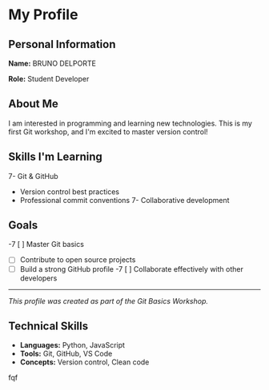 # My Profile

## Personal Information

**Name:** BRUNO DELPORTE

**Role:** Student Developer

## About Me
I am interested in programming and learning new technologies. This is my first Git workshop, and I'm excited to master version control!

## Skills I'm Learning

7- Git & GitHub
- Version control best practices
- Professional commit conventions
7- Collaborative development

## Goals

-7 [ ] Master Git basics
- [ ] Contribute to open source projects
- [ ] Build a strong GitHub profile
-7 [ ] Collaborate effectively with other developers

---

*This profile was created as part of the Git Basics Workshop.*


## Technical Skills

- **Languages:** Python, JavaScript
- **Tools:** Git, GitHub, VS Code
- **Concepts:** Version control, Clean code

fqf
